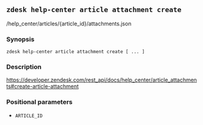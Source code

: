 ## `zdesk help-center article attachment create`

/help_center/articles/{article_id}/attachments.json

### Synopsis

    zdesk help-center article attachment create [ ... ]

### Description

https://developer.zendesk.com/rest_api/docs/help_center/article_attachments#create-article-attachment

### Positional parameters

* `ARTICLE_ID`

